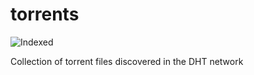 torrents 
========
![Indexed](https://img.shields.io/badge/indexed-94260-blue)

Collection of torrent files discovered in the DHT network
